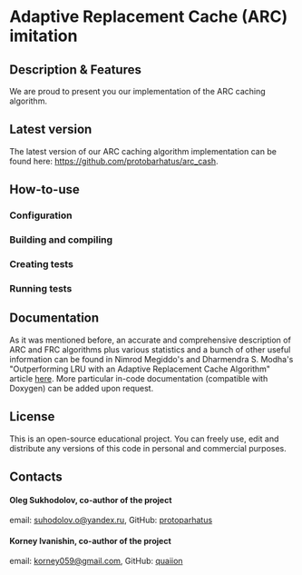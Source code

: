 # Adaptive Replacement Cache (ARC) imitation

## Description & Features
We are proud to present you our implementation of the ARC caching algorithm.

## Latest version
The latest version of our ARC caching algorithm implementation can be found here: <https://github.com/protobarhatus/arc_cash>.

## How-to-use
### Configuration

### Building and compiling

### Creating tests

### Running tests

## Documentation
As it was mentioned before, an accurate and comprehensive description of ARC and FRC algorithms plus various statistics and a bunch of other useful information can be found in Nimrod Megiddo's and Dharmendra S. Modha's "Outperforming LRU with an Adaptive Replacement Cache Algorithm" article [here](http://theory.stanford.edu/~megiddo/pdf/IEEE_COMPUTER_0404.pdf). More particular in-code documentation (compatible with Doxygen) can be added upon request.

## License
This is an open-source educational project. You can freely use, edit and distribute any versions of this code in personal and commercial purposes.

## Contacts
#### Oleg Sukhodolov, co-author of the project
email: <suhodolov.o@yandex.ru>,
GitHub: [protoparhatus](https://github.com/protobarhatus)

#### Korney Ivanishin, co-author of the project
email: <korney059@gmail.com>,
GitHub: [quaiion](https://github.com/quaiion)

